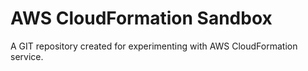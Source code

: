 # AWS CloudFormation Sandbox

A GIT repository created for experimenting with AWS CloudFormation service.